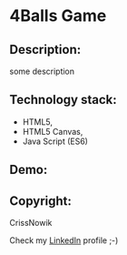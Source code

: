 4Balls Game
====================

Description:
-------------
some description

Technology stack:
-------------
* HTML5,
* HTML5 Canvas,
* Java Script (ES6)


Demo:
-----


Copyright:
----------
CrissNowik

Check my [LinkedIn] profile ;-)


[LinkedIn]: <https://www.linkedin.com/in/krzysztof-nowicki-0a5a9a164/>